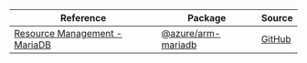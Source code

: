 | Reference | Package | Source |
|---|---|---|
|[Resource Management - MariaDB](arm-mariadb-readme.md)|[@azure/arm-mariadb](https://www.npmjs.com/package/@azure/arm-mariadb)|[GitHub](https://github.com/Azure/azure-sdk-for-js/blob/main/sdk/mariadb/arm-mariadb)|
